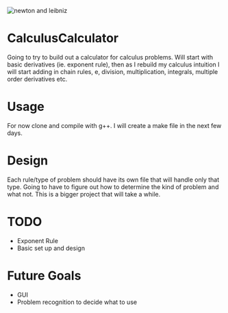 ![newton and leibniz](https://d3idks24kkd2lv.cloudfront.net/wp-content/uploads/2016/12/who-invented-calculus_FeaturedThumb.jpg)

# CalculusCalculator
Going to try to build out a calculator for calculus problems. 
Will start with basic derivatives (ie. exponent rule), then as I
rebuild my calculus intuition I will start adding in chain rules,
e, division, multiplication, integrals, multiple order derivatives 
etc.

# Usage
For now clone and compile with g++. I will create a make file
in the next few days. 

# Design
Each rule/type of problem should have its own file that will 
handle only that type. Going to have to figure out how to determine
the kind of problem and what not. This is a bigger project that will 
take a while. 

# TODO
* Exponent Rule
* Basic set up and design

# Future Goals
* GUI
* Problem recognition to decide what to use
